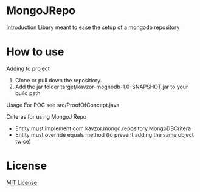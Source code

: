 # MongoJRepo

Introduction
Libary meant to ease the setup of a mongodb repository


# How to use

Adding to project
1. Clone or pull down the repositiory.
2. Add the jar folder target/kavzor-mognodb-1.0-SNAPSHOT.jar to your build path

Usage
For POC see src/ProofOfConcept.java

Criteras for using MongoJ Repo
- Entity must implement com.kavzor.mongo.repository.MongoDBCritera
- Entity must override equals method (to prevent adding the same object twice)

# License
[MIT License](https://github.com/Kavzor/MongoJRepo/blob/master/LICENSE)
